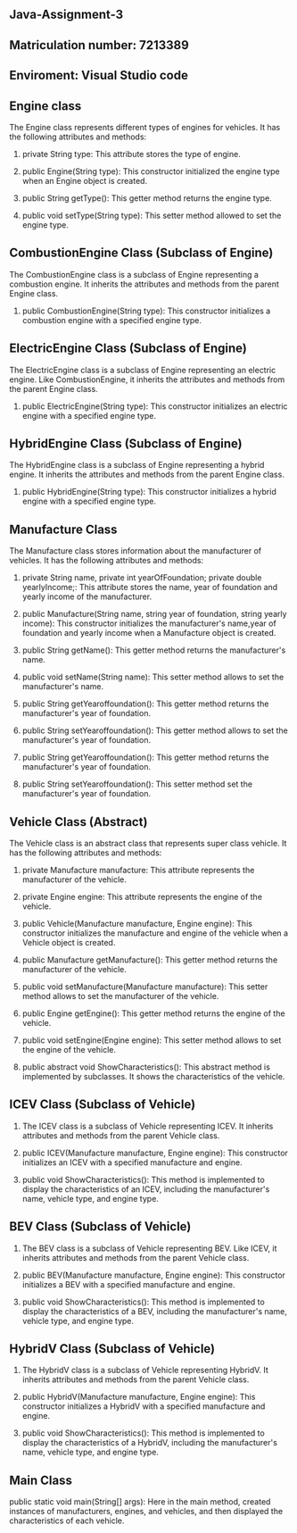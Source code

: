 
## Java-Assignment-3
## Matriculation number: 7213389
## Enviroment: Visual Studio code

## Engine class
The Engine class represents different types of engines for vehicles. It has the following attributes and methods:

1. private String type: This attribute stores the type of engine.

2. public Engine(String type): This constructor initialized the engine type when an Engine object is created.

3. public String getType(): This getter method returns the engine type.

4. public void setType(String type): This setter method allowed to set the engine type.



## CombustionEngine Class (Subclass of Engine)
The CombustionEngine class is a subclass of Engine representing a combustion engine. It inherits the attributes and methods from the parent Engine class.

1. public CombustionEngine(String type): This constructor initializes a combustion engine with a specified engine type.


## ElectricEngine Class (Subclass of Engine)
The ElectricEngine class is a subclass of Engine representing an electric engine. Like CombustionEngine, it inherits the attributes and methods from the parent Engine class.

1. public ElectricEngine(String type): This constructor initializes an electric engine with a specified engine type.


## HybridEngine Class (Subclass of Engine)
The HybridEngine class is a subclass of Engine representing a hybrid engine. It inherits the attributes and methods from the parent Engine class.

1. public HybridEngine(String type): This constructor initializes a hybrid engine with a specified engine type.



## Manufacture Class
The Manufacture class stores information about the manufacturer of vehicles. It has the following attributes and methods:

1. private String name, private int yearOfFoundation; private double yearlyIncome;: This attribute stores the name, year of foundation and yearly income of the manufacturer.

2. public Manufacture(String name, string year of foundation, string yearly income): This constructor initializes the manufacturer's name,year of foundation and yearly income when a Manufacture object is created.

3. public String getName(): This getter method returns the manufacturer's name.

4. public void setName(String name): This setter method allows to set the manufacturer's name.

5. public String getYearoffoundation(): This getter method returns the manufacturer's year of foundation.

6. public String setYearoffoundation(): This getter method allows to set the manufacturer's year of foundation.

7. public String getYearoffoundation(): This getter method returns the manufacturer's year of foundation.

8. public String setYearoffoundation(): This setter method set the manufacturer's year of foundation.



## Vehicle Class (Abstract)
The Vehicle class is an abstract class that represents super class vehicle. It has the following attributes and methods:

1. private Manufacture manufacture: This attribute represents the manufacturer of the vehicle.

2. private Engine engine: This attribute represents the engine of the vehicle.

3. public Vehicle(Manufacture manufacture, Engine engine): This constructor initializes the manufacture and engine of the vehicle when a Vehicle object is created.

4. public Manufacture getManufacture(): This getter method returns the manufacturer of the vehicle.

5. public void setManufacture(Manufacture manufacture): This setter method allows to set the manufacturer of the vehicle.

6. public Engine getEngine(): This getter method returns the engine of the vehicle.

7. public void setEngine(Engine engine): This setter method allows to set the engine of the vehicle.

8. public abstract void ShowCharacteristics(): This abstract method is implemented by subclasses. It shows the characteristics of the vehicle.


## ICEV Class (Subclass of Vehicle)
1. The ICEV class is a subclass of Vehicle representing ICEV. It inherits attributes and methods from the parent Vehicle class.

2. public ICEV(Manufacture manufacture, Engine engine): This constructor initializes an ICEV with a specified manufacture and engine.

3. public void ShowCharacteristics(): This method is implemented to display the characteristics of an ICEV, including the manufacturer's name, vehicle type, and engine type.


## BEV Class (Subclass of Vehicle)
1. The BEV class is a subclass of Vehicle representing BEV. Like ICEV, it inherits attributes and methods from the parent Vehicle class.

2. public BEV(Manufacture manufacture, Engine engine): This constructor initializes a BEV with a specified manufacture and engine.

3. public void ShowCharacteristics(): This method is implemented to display the characteristics of a BEV, including the manufacturer's name, vehicle type, and engine type.


## HybridV Class (Subclass of Vehicle)
1. The HybridV class is a subclass of Vehicle representing HybridV. It inherits attributes and methods from the parent Vehicle class.

2. public HybridV(Manufacture manufacture, Engine engine): This constructor initializes a HybridV with a specified manufacture and engine.

3. public void ShowCharacteristics(): This method is implemented to display the characteristics of a HybridV, including the manufacturer's name, vehicle type, and engine type.


## Main Class
public static void main(String[] args): Here in the main method, created instances of manufacturers, engines, and vehicles, and then displayed the characteristics of each vehicle.
